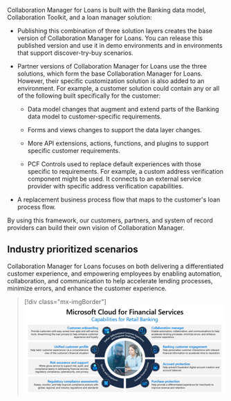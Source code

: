 Collaboration Manager for Loans is built with the Banking data model, Collaboration Toolkit, and a loan manager solution:

- Publishing this combination of three solution layers creates the base version of Collaboration Manager for Loans. You can release this published version and use it in demo environments and in environments that support discover-try-buy scenarios.

- Partner versions of Collaboration Manager for Loans use the three solutions, which form the base Collaboration Manager for Loans. However, their specific customization solution is also added to an environment. For example, a customer solution could contain any or all of the following built specifically for the customer:

  - Data model changes that augment and extend parts of the Banking data model to customer-specific requirements.

  - Forms and views changes to support the data layer changes.

  - More API extensions, actions, functions, and plugins to support specific customer requirements.

  - PCF Controls used to replace default experiences with those specific to requirements. For example, a custom address verification component might be used. It connects to an external service provider with specific address verification capabilities.

- A replacement business process flow that maps to the customer's loan process flow.

By using this framework, our customers, partners, and system of record providers can build their own vision of Collaboration Manager.

## Industry prioritized scenarios

Collaboration Manager for Loans focuses on both delivering a differentiated customer experience, and empowering employees by enabling automation, collaboration, and communication to help accelerate lending processes, minimize errors, and enhance the customer experience.

> [!div class="mx-imgBorder"]
> [![Diagram of Microsoft Cloud for Financial Services capabilities for retail banking.](../media/capabilities.png)](../media/capabilities.png#lightbox)
